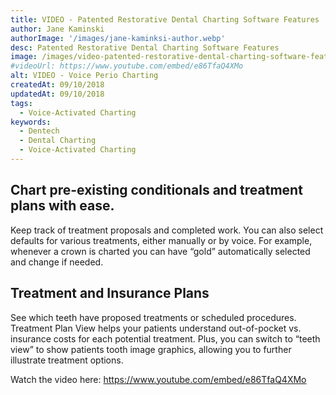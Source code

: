 ```yaml
---
title: VIDEO - Patented Restorative Dental Charting Software Features
author: Jane Kaminski
authorImage: '/images/jane-kaminksi-author.webp'
desc: Patented Restorative Dental Charting Software Features
image: /images/video-patented-restorative-dental-charting-software-features.webp
#videoUrl: https://www.youtube.com/embed/e86TfaQ4XMo
alt: VIDEO - Voice Perio Charting
createdAt: 09/10/2018
updatedAt: 09/10/2018
tags:
  - Voice-Activated Charting
keywords:
  - Dentech
  - Dental Charting
  - Voice-Activated Charting
---
```

## Chart pre-existing conditionals and treatment plans with ease.

Keep track of treatment proposals and completed work.
You can also select defaults for various treatments, either manually or by voice. For example, whenever a crown is charted you can have “gold” automatically selected and change if needed.

## Treatment and Insurance Plans

See which teeth have proposed treatments or scheduled procedures. Treatment Plan View helps your patients understand out-of-pocket vs. insurance costs for each potential treatment. Plus, you can switch to “teeth view” to show patients tooth image graphics, allowing you to further illustrate treatment options.

Watch the video here: https://www.youtube.com/embed/e86TfaQ4XMo